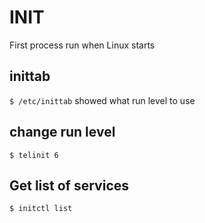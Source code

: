 # INIT
First process run when Linux starts

## inittab
`$ /etc/inittab`
showed what run level to use

## change run level
`$ telinit 6`

## Get list of services
`$ initctl list`
